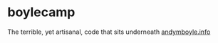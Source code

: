 boylecamp
=========

The terrible, yet artisanal, code that sits underneath [andymboyle.info](http://www.andymboyle.info)